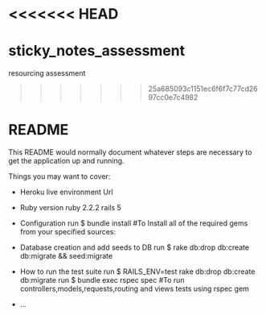 <<<<<<< HEAD
=======
# sticky_notes_assessment
resourcing assessment
>>>>>>> 25a685093c1151ec6f6f7c77cd2697cc0e7c4982
# README

This README would normally document whatever steps are necessary to get the
application up and running.

Things you may want to cover:
* Heroku live environment Url

* Ruby version
  ruby 2.2.2
  rails 5

* Configuration
  run $ bundle install #To Install all of the required gems from your specified sources:

* Database creation and add seeds to DB
  run $ rake db:drop db:create db:migrate && seed:migrate

* How to run the test suite
  run $ RAILS_ENV=test rake db:drop db:create db:migrate
  run $ bundle exec rspec spec #To run controllers,models,requests,routing and views tests using rspec gem  
* ...
